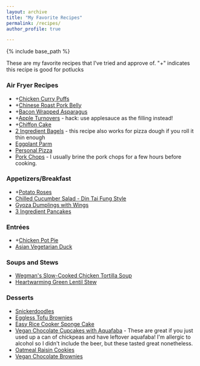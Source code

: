 ```yaml
---
layout: archive
title: "My Favorite Recipes"
permalink: /recipes/
author_profile: true

---
```

{% include base_path %}

These are my favorite recipes that I've tried and approve of. 
"+" indicates this recipe is good for potlucks

### Air Fryer Recipes
* +[Chicken Curry Puffs](https://cookpad.com/us/recipes/3297729-airfried-chicken-curry-puffs-using-store-bought-pratha-dough)
* +[Chinese Roast Pork Belly](https://www.youtube.com/watch?v=wPZbCUa0Vck)
* +[Bacon Wrapped Asparagus](https://www.foodlovinfamily.com/air-fryer-bacon-wrapped-asparagus-with-video/)
* +[Apple Turnovers](https://www.5minutesformom.com/106889/airfryer-apple-pie-filo-pastries/) - hack: use applesauce as the filling instead!
* +[Chiffon Cake](https://www.youtube.com/watch?v=hTIIFub4q0o)
* [2 Ingredient Bagels](https://hip2save.com/recipes/2-ingredient-air-fryer-bagels/) - this recipe also works for pizza dough if you roll it thin enough
* [Eggplant Parm](https://www.watchwhatueat.com/air-fryer-eggplant-parmesan/)
* [Personal Pizza](https://www.liveeatlearn.com/air-fryer-pizza/)
* [Pork Chops](https://www.delish.com/cooking/recipe-ideas/a28091838/air-fryer-pork-chops-recipe/) - I usually brine the pork chops for a few hours before cooking. 

### Appetizers/Breakfast
* +[Potato Roses](https://tasty.co/recipe/potato-roses)
* [Chilled Cucumber Salad - Din Tai Fung Style](https://www.simmerandsauce.com/savory-recipes/chilled-cucumber-salad/)
* [Gyoza Dumplings with Wings](https://tasty.co/recipe/gyoza-dumplings)
* [3 Ingredient Pancakes](https://cafedelites.com/easy-3-ingredient-pancakes/)

### Entrées
* +[Chicken Pot Pie](https://www.tasteofhome.com/recipes/favorite-chicken-potpie/)
* [Asian Vegetarian Duck](https://www.youtube.com/watch?v=Kxo6I5C3aX4&t=369s)

### Soups and Stews
* [Wegman's Slow-Cooked Chicken Tortilla Soup](https://shop.wegmans.com/recipes/3335/?cid=oh:HBL:we:awa:ow:emai:ema:ot:or:v1:01242021:x:x&bid=1770481223)
* [Heartwarming Green Lentil Stew](https://www.eatwell101.com/green-lentil-stew)

### Desserts
* [Snickerdoodles](https://www.modernhoney.com/the-best-snickerdoodle-cookie-recipe/)
* [Eggless Tofu Brownies](https://www.egglesscooking.com/eggless-brownies-using-silken-tofu/)
* [Easy Rice Cooker Sponge Cake](https://www.youtube.com/watch?v=KGIa91X8rnk&t=3s)
* [Vegan Chocolate Cupcakes with Aquafaba](https://mycrazygoodlife.com/vegan-aquafaba-chocolate-stout-cupcakes/) - These are great if you just used up a can of chickpeas and have leftover aquafaba! I'm allergic to alcohol so I didn't include the beer, but these tasted great nonetheless. 
* [Oatmeal Raisin Cookies](https://sallysbakingaddiction.com/soft-chewy-oatmeal-raisin-cookies/)
* [Vegan Chocolate Brownies](https://www.ruchiskitchen.com/vegan-chocolate-brownies/)
